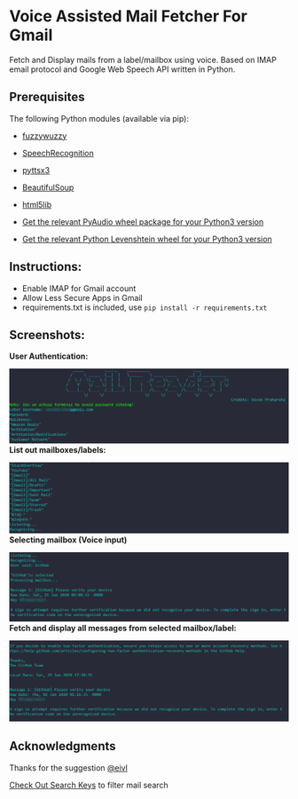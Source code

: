 # Voice Assisted Mail Fetcher For Gmail
Fetch and Display mails from a label/mailbox using voice. Based on IMAP email protocol and Google Web Speech API 
written in Python.

## Prerequisites
The following Python modules (available via pip):
* [fuzzywuzzy](https://pypi.org/project/fuzzywuzzy/)
* [SpeechRecognition](https://pypi.org/project/SpeechRecognition/)
* [pyttsx3](https://pyttsx3.readthedocs.io/en/latest/)
* [BeautifulSoup](https://www.crummy.com/software/BeautifulSoup/)
* [html5lib](https://html5lib.readthedocs.io/en/latest/)

* [Get the relevant PyAudio wheel package for your Python3 version](https://www.lfd.uci.edu/~gohlke/pythonlibs/#pyaudio)
* [Get the relevant Python Levenshtein wheel for your Python3 version](https://www.lfd.uci.edu/~gohlke/pythonlibs/#python-levenshtein)

## Instructions:
* Enable IMAP for Gmail account
* Allow Less Secure Apps in Gmail
* requirements.txt is included, use ``pip install -r requirements.txt``

## Screenshots:
**User Authentication:**

![image](screenshots/1.PNG)
**List out mailboxes/labels:**

![image](screenshots/2.png)
**Selecting mailbox (Voice input)**

![image](screenshots/3.PNG)
**Fetch and display all messages from selected mailbox/label:**

![image](screenshots/4.png)

## Acknowledgments
Thanks for the suggestion [@eivl](https://github.com/eivl)

[Check Out Search Keys](https://tools.ietf.org/html/rfc3501.html#section-6.4.4) to filter mail search 
